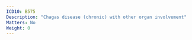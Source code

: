 ```yaml
---
ICD10: B575
Description: "Chagas disease (chronic) with other organ involvement"
Matters: No
Weight: 0
---
```


